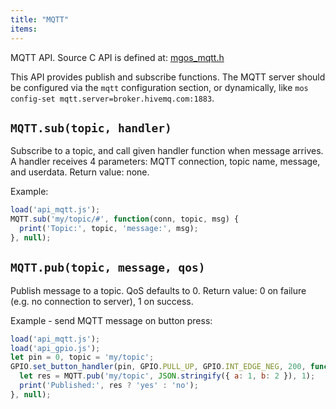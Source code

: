 ```yaml
---
title: "MQTT"
items:
---
```


MQTT API. Source C API is defined at:
[mgos_mqtt.h](https://github.com/cesanta/mongoose-os/blob/master/fw/src/mgos_mqtt.h)

This API provides publish and subscribe functions. The MQTT server should
be configured via the `mqtt` configuration section, or dynamically, like
`mos config-set mqtt.server=broker.hivemq.com:1883`.



## **`MQTT.sub(topic, handler)`**
Subscribe to a topic, and call given handler function when message arrives.
A handler receives 4 parameters: MQTT connection, topic name,
message, and userdata.
Return value: none.

Example:
```javascript
load('api_mqtt.js');
MQTT.sub('my/topic/#', function(conn, topic, msg) {
  print('Topic:', topic, 'message:', msg);
}, null);
```



## **`MQTT.pub(topic, message, qos)`**
Publish message to a topic. QoS defaults to 0.
Return value: 0 on failure (e.g. no connection to server), 1 on success.

Example - send MQTT message on button press:
```javascript
load('api_mqtt.js');
load('api_gpio.js');
let pin = 0, topic = 'my/topic';
GPIO.set_button_handler(pin, GPIO.PULL_UP, GPIO.INT_EDGE_NEG, 200, function() {
  let res = MQTT.pub('my/topic', JSON.stringify({ a: 1, b: 2 }), 1);
  print('Published:', res ? 'yes' : 'no');
}, null);
```


